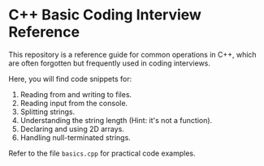 # C++ Basic Coding Interview Reference

This repository is a reference guide for common operations in C++, which are often forgotten but frequently used in coding interviews.

Here, you will find code snippets for:

1. Reading from and writing to files.
2. Reading input from the console.
3. Splitting strings.
4. Understanding the string length (Hint: it's not a function).
5. Declaring and using 2D arrays.
6. Handling null-terminated strings.

Refer to the file `basics.cpp` for practical code examples.
